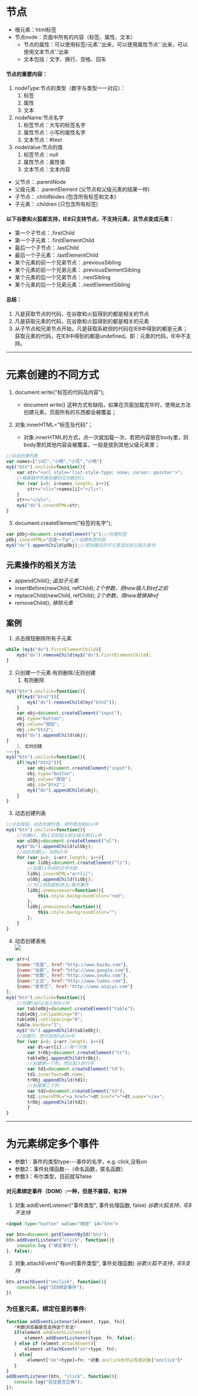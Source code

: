 
# 节点
- 根元素：html标签   
- 节点node：页面中所有的内容（标签、属性、文本）
  - 节点的属性：可以使用标签/元素'.'出来，可以使用属性节点'.'出来，可以使用文本节点'.'出来
  - 文本包括：文字、换行、空格、回车
#### 节点的重要内容：
1.  nodeType:节点的类型（数字与类型一一对应）：   
    1. 标签
    2. 属性
    3. 文本
2. nodeName:节点名字   
    1. 标签节点：大写的标签名字
    2. 属性节点：小写的属性名字
    3. 文本节点：#text
3. nodeValue:节点的值
    1. 标签节点：null
    2. 属性节点：属性值
    3. 文本节点：文本内容   

- 父节点：.parentNode   
- 父级元素：.parentElement (父节点和父级元素的结果一样) 
- 子节点：.childNodes (包含所有标签和文本)   
- 子元素：.children (只包含所有标签) 

#### 以下谷歌和火狐都支持，IE8只支持节点，不支持元素，且节点变成元素：

- 第一个子节点：.firstChild   
- 第一个子元素：.firstElementChild   
- 最后一个子节点：.lastChild   
- 最后一个子元素：.lastElementChild   
- 某个元素的前一个兄弟节点：.previousSibling   
- 某个元素的前一个兄弟元素：.previousElementSibling   
- 某个元素的后一个兄弟节点：.nextSibling   
- 某个元素的后一个兄弟元素：.nextElementSibling

#### 总结：
1. 凡是获取节点的代码，在谷歌和火狐得到的都是相关的节点
2. 凡是获取元素的代码，在谷歌和火狐得到的都是相关的元素
3. 从子节点和兄弟节点开始，凡是获取系欸但的代码在IE8中得到的都是元素；获取元素的代码，在IE8中得到的都是undefined。即：元素的代码，IE中不支持。
---
# 元素创建的不同方式
1. document.write("标签的代码及内容");
    - document write() 这种方式有缺陷，如果在页面加载完毕时，使用此方法创建元素，页面所有的东西都会被覆盖；
2. 对象.innerHTML="标签及代码"；

    - 对象.innerHTML的方式，点一次就加载一次，若把内容放在body里，则body里的其他内容会被覆盖，一般是放到其他父级元素里；
~~~js
//动态创建列表
var names=["小红","小明","小花","小杨"]
my$("btn").onclick=function(){
    var str="<url style='list-style-type: none; cursor: pointer'>";
    //根据循环列表创建对应对数的li
    for (var i=0; i<names.length; i++){
        str+="<li>"+names[i]+"</li>";
    }
    str+="</ul>";
    my$("dv").innerHTML=str;
}
~~~
3. document.createElement("标签的名字");   
~~~js
var pObj=document.createElement("p");//创建标签
pObj.innerHTML="这是一个p";//设置标签内容
my$("dv").appentChild(pObj);//把创建后的子元素追加到父级元素中
~~~
## 元素操作的相关方法
- appendChild(); *追加子元素*   
- insertBefore(newChild, refChild); *2个参数，把new插入到ref之前* 
- replaceChild(newChild, refChild); *2个参数，用new替换掉ref*   
- removeChild(); *移除元素*  
## 案例
1. 点击按钮删除所有子元素
~~~js
while (my$("dv").firstElementChild){
    my$("dv").removeChild(my$("dv").fisrtElementChild);
}
~~~
2. 只创建一个元素:有则删除/无则创建
    1. 有则删除
~~~js
my$("btn").onclick=function(){
    if(my$("btn2")){
        my$("dv").removeChild(my("btn2"));
    }
    var obj=document.createElement("input");
    obj.type="button";
    obj.value="按钮";
    obj.id="btn2";
    my$("dv").appendChild(obj);
}
    2. 无则创建
~~~js
my$("btn").onclick=function(){
    if(!my$("btn2")){
        var obj=document.createElement("input");
        obj.type="button";
        obj.value="按钮"；
        obj.id="btn2"；
        my$("dv").appendChild(obj);
    }
}
~~~

3. 动态创建列表
~~~js
//点击按钮，动态创建列表，把列表加到div中
my$("btn").onclick=function(){
    //创建ul，把ul立刻加入到父级元素div中
    var ulObj=document.createElement("ul");
    my$("dv").appendChild(ulObj);
    //动态创建li，加到ul中
    for (var i=0; i<arr.length; i++){
        var liObj=document.createElement("li");
        //设置li中间的文字内容
        liObj.innerHTML="arr[i]";
        ulObj.appendChild(liObj);
        //为li添加鼠标进入/离开事件
        liObj.onmouseover=function(){
            this.style.backgroundColor="red";
        };
        liObj.onmouseout=function(){
            this.style.backgroundColor="";
        };
    }
}
~~~
4. 动态创建表格   
![](IMG/创建列表.png)
~~~js
var arr=[
    {name:"百度", href:"http://www.baidu.com"},
    {name:"谷歌", href:"http://www.google.com"},
    {name:"优酷", href:"http://www.youku.com"},
    {name:"土豆", href:"http://www.tudou.com"},
    {name:"爱奇艺", href:"http://www.aiqiyi.com"}
];
my$("btn").onclick=function(){
    //创建table加入到div中
    var tableObj=document.createElement("table");
    tableObj.cellpadding="0";
    tableObj.cellspacing="0";
    table.border="1";
    my$("dv").appendChild(tableObj);
    //创建行，把行加到table中
    for (var i=0; i<arr.length; i++){
        var dt=arr[i];//每个对象
        var trObj=document.createElement("tr");
        tableObj.appendChild(trObj);
        //创建第一个列，然后加入到行中
        var td1=document.createElement("td");
        td1.innerText=dt.name;
        trObj.appendChild(td1);
        //创建第二个列
        var td2=document.createElement("td");
        td2.innerHTML="<a href="+dt.href+">"+dt.name+"</a>";
        trObj.appendChild(td2);            
        }
}
~~~


---
# 为元素绑定多个事件
- 参数1：事件的类型type---事件的名字，e.g. click,没有on   
- 参数2：事件处理函数--（命名函数，匿名函数）   
- 参数3：布尔类型，目前就写false
       
#### 对元素绑定事件（DOM）:一种，但是不兼容，有2种
1. 对象.addEventListener("事件类型", 事件处理函数, false)  *谷歌火狐支持，IE8不支持*
 ~~~html
<input type="button" value="按钮" id="btn">
~~~
~~~js
var btn=document.getElementById("btn");
btn.addEventListener("click", function(){
    console.log ("绑定事件");
}, false);
 ~~~
 2. 对象.attachEvent("有on的事件类型", 事件处理函数) *谷歌火狐不支持，IE8支持*
~~~js
btn.attachEvent("onclick", function(){
    console.log("IE8绑定事件");
})
~~~
 ### 为任意元素，绑定任意的事件:    
 ~~~js
function addEventListener(element, type, fn){
    *判断浏览器是否支持这个方法*   
    if(element.addEventListener){
        element.addEventListener(type, fn, false);
    } else if (elment.attachEvent){
        element.attachEvent("on"+type, fn);
    } else{
         element["on"+type]=fn; *对象.onclick也可以写成对象["onclick"]*
    }
}
addEventListener(btn, "click", function(){
    console.log("验证是否正确");
});
 ~~~